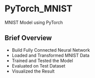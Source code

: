 # PyTorch_MNIST
MNIST Model using PyTorch

## Brief Overview 
- Build Fully Connected Neural Network
- Loaded and Transformed MNIST Data
- Trained and Tested the Model
- Evaluated on Test Dataset
- Visualized the Result